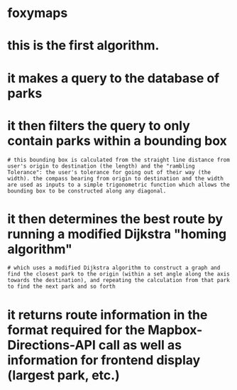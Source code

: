 # foxymaps


# this is the first algorithm.
# it makes a query to the database of parks
# it then filters the query to only contain parks within a bounding box
    # this bounding box is calculated from the straight line distance from user's origin to destination (the length) and the "rambling Tolerance": the user's tolerance for going out of their way (the width). the compass bearing from origin to destination and the width are used as inputs to a simple trigonometric function which allows the bounding box to be constructed along any diagonal.
# it then determines the best route by running a modified Dijkstra "homing algorithm"
    # which uses a modified Dijkstra algorithm to construct a graph and find the closest park to the origin (within a set angle along the axis towards the destination), and repeating the calculation from that park to find the next park and so forth
# it returns route information in the format required for the Mapbox-Directions-API call as well as information for frontend display (largest park, etc.)
